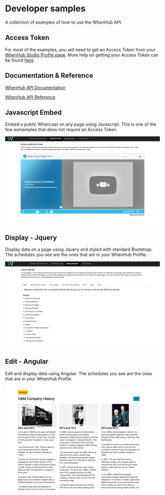 # Developer samples
A collection of examples of how to use the WhenHub API.

## Access Token
For most of the examples, you will need to get an Access Token from your [WhenHub Studio Profile page](https://studio.whenhub.com/account). More help on getting your Access Token can be found [here](https://developer.whenhub.com/docs/api).

## Documentation & Reference
[WhenHub API Documentation](https://developer.whenhub.com/docs)  

[WhenHub API Reference](https://developer.whenhub.com/v1.0/reference)

## Javascript Embed
Embed a public Whencast on any page using Javascript. This is one of the few exmamples that does not require an Access Token. 

![Alt text](/imgs/JSEmbedExample.png?raw=true "JS Embed Example")


## Display - Jquery
Display data on a page using Jquery and styled with standard Bootstrap. The schedules you see are the ones that are in your WhenHub Profile.

![Alt text](/imgs/JqueryExample.png?raw=true "Jquery Example")


## Edit - Angular
Edit and display data using Angular. The schedules you see are the ones that are in your WhenHub Profile.

![Alt text](/imgs/AngularExample.png?raw=true "Angular Example")

